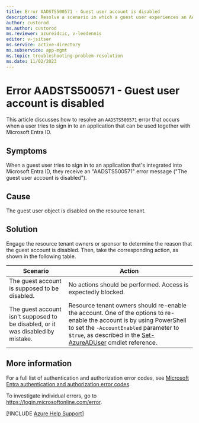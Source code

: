 ```yaml
---
title: Error AADSTS500571 - Guest user account is disabled
description: Resolve a scenario in which a guest user experiences an AADSTS500571 error when they try to sign in to an Azure app that can be used with Microsoft Entra ID.
author: custorod
ms.author: custorod
ms.reviewer: azureidcic, v-leedennis
editor: v-jsitser
ms.service: active-directory
ms.subservice: app-mgmt
ms.topic: troubleshooting-problem-resolution
ms.date: 11/02/2023
---
```

# Error AADSTS500571 - Guest user account is disabled

This article discusses how to resolve an `AADSTS500571` error that occurs when a user tries to sign in to an application that can be used together with Microsoft Entra ID.

## Symptoms

When a guest user tries to sign in to an application that's integrated into Microsoft Entra ID, they receive an "AADSTS500571" error message ("The guest user account is disabled").

## Cause

The guest user object is disabled on the resource tenant.

## Solution

Engage the resource tenant owners or sponsor to determine the reason that the guest account is disabled. Then, take the corresponding action, as shown in the following table.

| Scenario | Action |
|--|--|
| The guest account is supposed to be disabled. | No actions should be performed. Access is expectedly blocked. |
| The guest account isn't supposed to be disabled, or it was disabled by mistake. | Resource tenant owners should re-enable the account. One of the options to re-enable the account is by using PowerShell to set the `-AccountEnabled` parameter to `$true`, as described in the [Set-AzureADUser](/powershell/module/azuread/set-azureaduser#parameters) cmdlet reference. |

## More information

For a full list of authentication and authorization error codes, see [Microsoft Entra authentication and authorization error codes](/azure/active-directory/develop/reference-error-codes).

To investigate individual errors, go to <https://login.microsoftonline.com/error>.

[!INCLUDE [Azure Help Support](../../../includes/azure-help-support.md)]
